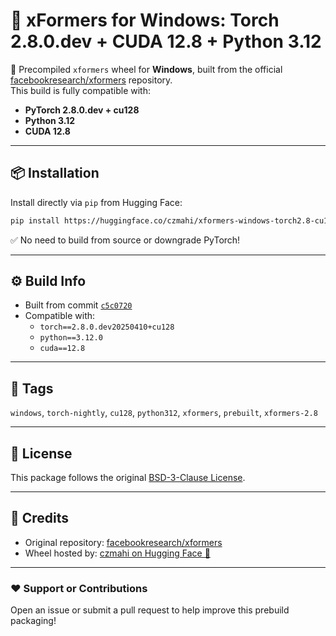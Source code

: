# 🧱 xFormers for Windows: Torch 2.8.0.dev + CUDA 12.8 + Python 3.12

🚀 Precompiled `xformers` wheel for **Windows**, built from the official [facebookresearch/xformers](https://github.com/facebookresearch/xformers) repository.  
This build is fully compatible with:
- **PyTorch 2.8.0.dev + cu128**
- **Python 3.12**
- **CUDA 12.8**

---

## 📦 Installation

Install directly via `pip` from Hugging Face:

```bash
pip install https://huggingface.co/czmahi/xformers-windows-torch2.8-cu128-py312/resolve/main/xformers-0.0.30%2Bc5c0720c.d20250413-cp312-cp312-win_amd64.whl --no-deps
```

✅ No need to build from source or downgrade PyTorch!

---

## ⚙️ Build Info

- Built from commit [`c5c0720`](https://github.com/facebookresearch/xformers/commit/c5c0720c0c628539affbcd5332ccc18f813ccafd)
- Compatible with:
  - `torch==2.8.0.dev20250410+cu128`
  - `python==3.12.0`
  - `cuda==12.8`

---

## 🔖 Tags

`windows`, `torch-nightly`, `cu128`, `python312`, `xformers`, `prebuilt`, `xformers-2.8`

---

## 📄 License

This package follows the original [BSD-3-Clause License](https://github.com/facebookresearch/xformers/blob/main/LICENSE).

---

## 🧠 Credits

- Original repository: [facebookresearch/xformers](https://github.com/facebookresearch/xformers)
- Wheel hosted by: [czmahi on Hugging Face 🤗](https://huggingface.co/czmahi/xformers-windows-torch2.8-cu128-py312)

---

### ❤️ Support or Contributions

Open an issue or submit a pull request to help improve this prebuild packaging!
